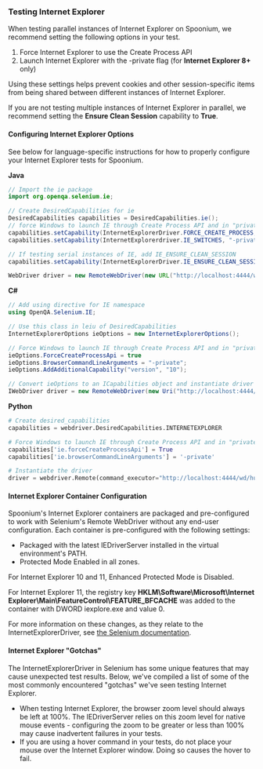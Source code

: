 ### Testing Internet Explorer

When testing parallel instances of Internet Explorer on Spoonium, we recommend setting the following options in your test. 

1. Force Internet Explorer to use the Create Process API
2. Launch Internet Explorer with the -private flag (for **Internet Explorer 8+** only)

Using these settings helps prevent cookies and other session-specific items from being shared between different instances of Internet Explorer. 

If you are not testing multiple instances of Internet Explorer in parallel, we recommend setting the **Ensure Clean Session** capability to **True**. 

#### Configuring Internet Explorer Options

See below for language-specific instructions for how to properly configure your Internet Explorer tests for Spoonium. 

**Java**

```java
// Import the ie package
import org.openqa.selenium.ie;

// Create DesiredCapabilities for ie
DesiredCapabilities capabilities = DesiredCapabilities.ie();
// force Windows to launch IE through Create Process API and in "private" browsing mode
capabilities.setCapability(InternetExplorerDriver.FORCE_CREATE_PROCESS, true);
capabilities.setCapability(InternetExplorerdriver.IE_SWITCHES, "-private");

// If testing serial instances of IE, add IE_ENSURE_CLEAN_SESSION
capabilities.setCapability(InternetExplorerDriver.IE_ENSURE_CLEAN_SESSION, true);

WebDriver driver = new RemoteWebDriver(new URL("http://localhost:4444/wd/hub"), capabilities);
```

**C#**

```csharp
// Add using directive for IE namespace
using OpenQA.Selenium.IE;

// Use this class in leiu of DesiredCapabilities
InternetExplorerOptions ieOptions = new InternetExplorerOptions();

// Force Windows to launch IE through Create Process API and in "private" browsing mode
ieOptions.ForceCreateProcessApi = true
ieOptions.BrowserCommandLineArguments = "-private";
ieOptions.AddAdditionalCapability("version", "10");

// Convert ieOptions to an ICapabilities object and instantiate driver
IWebDriver driver = new RemoteWebDriver(new Uri("http://localhost:4444/wd/hub"), ieOptions.ToCapabilities());
```

**Python**

```python
# Create desired_capabilities
capabilities = webdriver.DesiredCapabilities.INTERNETEXPLORER

# Force Windows to launch IE through Create Process API and in "private" browsing mode
capabilities['ie.forceCreateProcessApi'] = True
capabilities['ie.browserCommandLineArguments'] = '-private'

# Instantiate the driver
driver = webdriver.Remote(command_executor="http://localhost:4444/wd/hub", desired_capabilities=capabilities)
```

#### Internet Explorer Container Configuration

Spoonium's Internet Explorer containers are packaged and pre-configured to work with Selenium's Remote WebDriver without any end-user configuration. Each container is pre-configured with the following settings:

- Packaged with the latest IEDriverServer installed in the virtual environment's PATH.
- Protected Mode Enabled in all zones.

For Internet Explorer 10 and 11, Enhanced Protected Mode is Disabled.

For Internet Explorer 11, the registry key **HKLM\Software\Microsoft\Internet Explorer\Main\FeatureControl\FEATURE_BFCACHE** was added to the container with DWORD iexplore.exe and value 0.

For more information on these changes, as they relate to the InternetExplorerDriver, see [the Selenium documentation](https://code.google.com/p/selenium/wiki/InternetExplorerDriver).

#### Internet Explorer "Gotchas"

The InternetExplorerDriver in Selenium has some unique features that may cause unexpected test results. Below, we've compiled a list of some of the most commonly encountered "gotchas" we've seen testing Internet Explorer. 

- When testing Internet Explorer, the browser zoom level should always be left at 100%. The IEDriverServer relies on this zoom level for native mouse events - configuring the zoom to be greater or less than 100% may cause inadvertent failures in your tests.
- If you are using a hover command in your tests, do not place your mouse over the Internet Explorer window. Doing so causes the hover to fail.